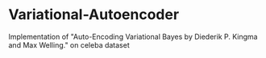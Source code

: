 # Variational-Autoencoder

Implementation of "Auto-Encoding Variational Bayes  by Diederik P. Kingma and Max Welling." on celeba dataset
